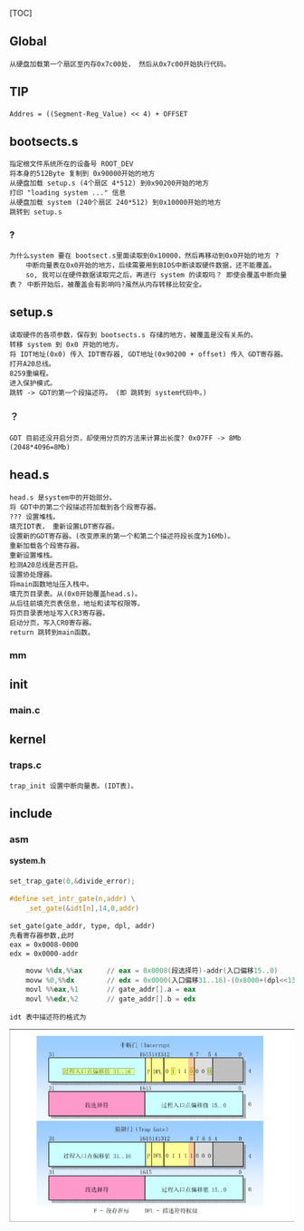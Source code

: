 [TOC]

## Global
	从硬盘加载第一个扇区至内存0x7c00处， 然后从0x7c00开始执行代码。


##	TIP
	Addres = ((Segment-Reg_Value) << 4) + OFFSET

## bootsects.s
	指定根文件系统所在的设备号 ROOT_DEV
	将本身的512Byte 复制到 0x90000开始的地方
	从硬盘加载 setup.s (4个扇区 4*512) 到0x90200开始的地方
	打印 "loading system ..." 信息
	从硬盘加载 system (240个扇区 240*512) 到0x10000开始的地方
	跳转到 setup.s

### ?
	为什么system 要在 bootsect.s里面读取到0x10000，然后再移动到0x0开始的地方 ?
		中断向量表在0x0开始的地方，后续需要用到BIOS中断读取硬件数据，还不能覆盖。
		so, 我可以在硬件数据读取完之后，再进行 system 的读取吗？ 即使会覆盖中断向量表？ 中断开始后，被覆盖会有影响吗?虽然从内存转移比较安全。

## setup.s
	读取硬件的各项参数，保存到 bootsects.s 存储的地方，被覆盖是没有关系的。
	转移 system 到 0x0 开始的地方。
	将 IDT地址(0x0) 传入 IDT寄存器, GDT地址(0x90200 + offset) 传入 GDT寄存器。
	打开A20总线。
	8259重编程。
	进入保护模式。
	跳转 -> GDT的第一个段描述符。 (即 跳转到 system代码中。)

### ？
	GDT 目前还没开启分页，却使用分页的方法来计算出长度? 0x07FF -> 8Mb  (2048*4096=8Mb)

## head.s
	head.s 是system中的开始部分。
	将 GDT中的第二个段描述符加载到各个段寄存器。
	??? 设置堆栈。
	填充IDT表， 重新设置LDT寄存器。
	设置新的GDT寄存器。(改变原来的第一个和第二个描述符段长度为16Mb)。
	重新加载各个段寄存器。
	重新设置堆栈。
	检测A20总线是否开启。
	设置协处理器。
	将main函数地址压入栈中。
	填充页目录表。从(0x0开始覆盖head.s)。
	从后往前填充页表信息，地址和读写权限等。
	将页目录表地址写入CR3寄存器。
	启动分页，写入CR0寄存器。
	return 跳转到main函数。

### mm

## init
### main.c

## kernel
### traps.c
	trap_init 设置中断向量表。(IDT表)。

## include
### asm
#### system.h
```c
set_trap_gate(0,&divide_error);
```
```c
#define set_intr_gate(n,addr) \
	_set_gate(&idt[n],14,0,addr)
```
	set_gate(gate_addr, type, dpl, addr)
	先看寄存器参数,此时
	eax = 0x0008-0000
	edx = 0x0000-addr

```asm
	movw %%dx,%%ax		// eax = 0x0008(段选择符)-addr(入口偏移15..0)
	movw %0,%%dx		// edx = 0x0000(入口偏移31..16)-(0x8000+(dpl<<13)+(type<<8))(信号位)
	movl %%eax,%1		// gate_addr[].a = eax
	movl %%edx,%2		// gate_addr[].b = edx
```
	idt 表中描述符的格式为
![IDT描述符](./idt_des.png)

